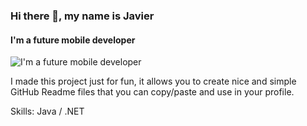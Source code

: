 ### Hi there 👋, my name is Javier
#### I'm a future mobile developer
![I'm a future mobile developer](https://arturssmirnovs.github.io/github-profile-readme-generator/images/banner.png)

I made this project just for fun, it allows you to create nice and simple GitHub Readme files that you can copy/paste and use in your profile.

Skills: Java / .NET 




